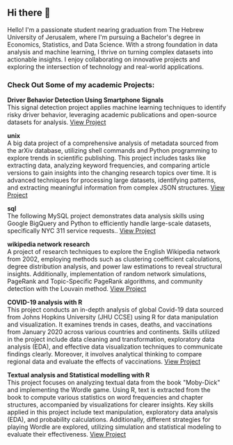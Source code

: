 ## Hi there 👋
Hello! I'm a passionate student nearing graduation from The Hebrew University of Jerusalem, where I'm pursuing a Bachelor's degree in Economics, Statistics, and Data Science. With a strong foundation in data analysis and machine learning, I thrive on turning complex datasets into actionable insights. I enjoy collaborating on innovative projects and exploring the intersection of technology and real-world applications.
### Check Out Some of my academic Projects:

**Driver Behavior Detection Using Smartphone Signals**  
   This signal detection project applies machine learning techniques to identify risky driver behavior, leveraging academic publications and open-source datasets for analysis. [View Project](https://github.com/Aviadelr/SignalProcessingAnalysis/blob/main/Final%20Project%20Aviad%20Elron%20Aviv%20Gelfand%20and%20Amit%20Chen_100.pdf)

**unix**  
   A big data project of a comprehensive analysis of metadata sourced from the arXiv database, utilizing shell commands and Python programming to explore trends in scientific publishing. This project includes tasks like extracting data, analyzing keyword frequencies, and comparing article versions to gain insights into the changing research topics over time. It is advanced techniques for processing large datasets, identifying patterns, and extracting meaningful information from complex JSON structures.  [View Project](https://github.com/Aviadelr/BigDataAnalysis/blob/main/MidTerm_52002_2022_23_unix.txt)

**sql**  
   The following MySQL project demonstrates data analysis skills using Google BigQuery and Python to efficiently handle large-scale datasets, specifically NYC 311 service requests..  [View Project](https://github.com/Aviadelr/BigDataAnalysis/blob/main/MidTerm_52002_2022_23_SQL.ipynb)

**wikipedia network research**  
   A project of research techniques to explore the English Wikipedia network from 2002, employing methods such as clustering coefficient calculations, degree distribution analysis, and power law estimations to reveal structural insights. Additionally, implementation of random network simulations, PageRank and Topic-Specific PageRank algorithms, and community detection with the Louvain method.  [View Project](https://github.com/Aviadelr/BigDataAnalysis/blob/main/BigDataMining_2022_23_FinalAssignment_Part1_final.ipynb)

**COVID-19 analysis with R**  
   This project conducts an in-depth analysis of global Covid-19 data sourced from Johns Hopkins University (JHU CCSE) using R for data manipulation and visualization. It examines trends in cases, deaths, and vaccinations from January 2020 across various countries and continents. Skills utilized in the project include data cleaning and transformation, exploratory data analysis (EDA), and effective data visualization techniques to communicate findings clearly. Moreover, it involves analytical thinking to compare regional data and evaluate the effects of vaccinations.  [View Project](https://github.com/Aviadelr/Projects_in_R/blob/main/Lab1_Elron_Aviad_and_Bublil_Jonathan.html)

**Textual analysis and Statistical modelling with R**  
   This project focuses on analyzing textual data from the book "Moby-Dick" and implementing the Wordle game. Using R, text is extracted from the book to compute various statistics on word frequencies and chapter structures, accompanied by visualizations for clearer insights. Key skills applied in this project include text manipulation, exploratory data analysis (EDA), and probability calculations. Additionally, different strategies for playing Wordle are explored, utilizing simulation and statistical modeling to evaluate their effectiveness.  [View Project](https://github.com/Aviadelr/Projects_in_R/blob/main/52414_2021_22_lab_2.html)   
